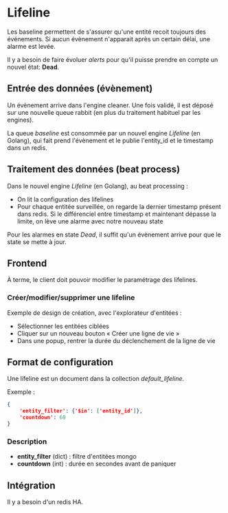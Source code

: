 # Lifeline

Les baseline permettent de s'assurer qu'une entité recoit toujours des événements.
Si aucun évènement n'apparait après un certain délai, une alarme est levée.

Il y a besoin de faire évoluer *alerts* pour qu'il puisse prendre en compte un nouvel état: **Dead**.

## Entrée des données (évènement)

Un évènement arrive dans l'engine cleaner. Une fois validé, il est déposé sur une nouvelle queue rabbit (en plus du traitement habituel par les engines).

La queue *baseline* est consommée par un nouvel engine *Lifeline* (en Golang), qui fait prend l'évènement et le publie l'entity_id et le timestamp dans un redis.

## Traitement des données (beat process)

Dans le nouvel engine *Lifeline* (en Golang), au beat processing :
* On lit la configuration des lifelines
* Pour chaque entitée surveillée, on regarde la dernier timestamp présent dans redis. Si le différenciel entre timestamp et maintenant dépasse la limite, on lève une alarme avec notre nouveau state

Pour les alarmes en state *Dead*, il suffit qu'un évènement arrive pour que le state se mette à jour.

## Frontend

À terme, le client doit pouvoir modifier le paramétrage des lifelines.

### Créer/modifier/supprimer une lifeline

Exemple de design de création, avec l'explorateur d'entitées :
* Sélectionner les entitées ciblées
* Cliquer sur un nouveau bouton « Créer une ligne de vie »
* Dans une popup, rentrer la durée du déclenchement de la ligne de vie

## Format de configuration

Une lifeline est un document dans la collection *default_lifeline*.

Exemple :

```json
{
    'entity_filter': {'$in': ['entity_id']},
    'countdown': 60
}
```

### Description

* **entity_filter** (dict) : filtre d'entitées mongo
* **countdown** (int) : durée en secondes avant de paniquer

## Intégration

Il y a besoin d'un redis HA.
